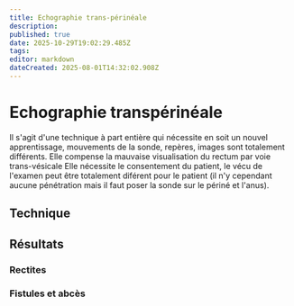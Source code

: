 ```yaml
---
title: Echographie trans-périnéale
description: 
published: true
date: 2025-10-29T19:02:29.485Z
tags: 
editor: markdown
dateCreated: 2025-08-01T14:32:02.908Z
---
```


# Echographie transpérinéale
Il s'agit d'une technique à part entière qui nécessite en soit un nouvel apprentissage, mouvements de la sonde, repères, images sont totalement différents.
Elle compense la mauvaise visualisation du rectum par voie trans-vésicale
Elle nécessite le consentement du patient, le vécu de l'examen peut être totalement diférent pour le patient (il n'y cependant aucune pénétration mais il faut poser la sonde sur le périné et l'anus).
## Technique
## Résultats
### Rectites
### Fistules et abcès
